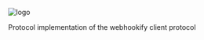 ![logo]

[logo]: https://resource.literalchaos.de/img/webhookify/webhookify_small.png

Protocol implementation of the webhookify client protocol
